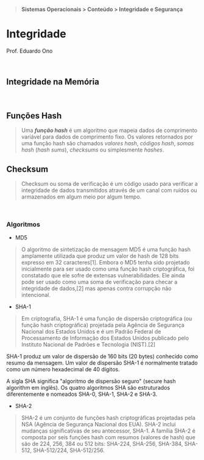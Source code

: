 > #### Sistemas Operacionais > Conteúdo > Integridade e Segurança

# Integridade

Prof. Eduardo Ono

<br>

## Integridade na Memória

<br>

## Funções Hash

> Uma __*função hash*__ é um algoritmo que mapeia dados de comprimento variável para dados de comprimento fixo. Os valores retornados por uma função hash são chamados _valores hash_, _códigos hash_, _somas hash_ (_hash sums_), _checksums_ ou simplesmente _hashes_.

## Checksum

> Checksum ou soma de verificação é um código usado para verificar a integridade de dados transmitidos através de um canal com ruídos ou armazenados em algum meio por algum tempo.

<br>

### Algoritmos

* MD5

> O algoritmo de sintetização de mensagem MD5 é uma função hash amplamente utilizada que produz um valor de hash de 128 bits expresso em 32 caracteres[1]. Embora o MD5 tenha sido projetado inicialmente para ser usado como uma função hash criptográfica, foi constatado que ele sofre de extensas vulnerabilidades. Ele ainda pode ser usado como uma soma de verificação para checar a integridade de dados,[2] mas apenas contra corrupção não intencional.

* SHA-1

> Em criptografia, SHA-1 é uma função de dispersão criptográfica (ou função hash criptográfica) projetada pela Agência de Segurança Nacional dos Estados Unidos e é um Padrão Federal de Processamento de Informação dos Estados Unidos publicado pelo Instituto Nacional de Padrões e Tecnologia (NIST).[2]

SHA-1 produz um valor de dispersão de 160 bits (20 bytes) conhecido como resumo da mensagem. Um valor de dispersão SHA-1 é normalmente tratado como um número hexadecimal de 40 dígitos.

A sigla SHA significa "algoritmo de dispersão seguro" (secure hash algorithm em inglês). Os quatro algoritmos SHA são estruturados diferentemente e nomeados SHA-0, SHA-1, SHA-2 e SHA-3.

* SHA-2

> SHA-2 é um conjunto de funções hash criptográficas projetadas pela NSA (Agência de Segurança Nacional dos EUA). SHA-2 inclui mudanças significativas de seu antecessor, SHA-1. A família SHA-2 é composta por seis funções hash com resumos (valores de hash) que são de 224, 256, 384 ou 512 bits: SHA-224, SHA-256, SHA-384, SHA-512, SHA-512/224, SHA-512/256. 

<br>
